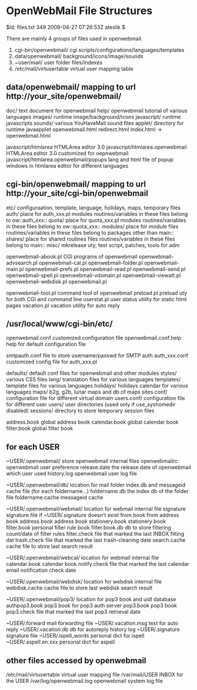 # OpenWebMail File Structures
$Id: files.txt 349 2009-04-27 07:26:53Z ateslik $

There are mainly 4 groups of files used in openwebmail.

1. cgi-bin/openwebmail/         cgi scripts/configurations/languages/templates
2. data/openwebmail/            background/icons/image/sounds
3. ~user/mail/                  user folder files/indexes
4. /etc/mail/virtusertable      virtual user mapping table


data/openwebmail/               mapping to url http://your_site/openwebmail/
------------------------------
doc/                            text document for openwebmail
help/				openwebmail tutorial of various languages
images/                         runtime image/background/icons
javascript/			runtime javascripts
sounds/                         various YouHaveMail sound files
applet/                         directory for runtime javaapplet
openwebmail.html
redirect.html
index.html -> openwebmail.html

javascript/htmlarea			HTMLArea editor 3.0
javascript/htmlarea.openwebmail		HTMLArea editor 3.0 customized for oepnwebmail
javascript/htmlarea.openwebmail/popups	lang and html file of popup windows in
					htmlarea editor for different languages


cgi-bin/openwebmail/            mapping to url http://your_site/cgi-bin/openwebmail
------------------------------
etc/                            configuraation, template, language, holidays, maps, temporary files
auth/				place for auth_xxx.pl modules
				routines/variables in these files belong to ow::auth_xxx::
quota/				place for quota_xxx.pl modules
				routines/variables in these files belong to ow::quota_xxx::
modules/			place for module files
				routines/variables in these files belong to packages other than main::
shares/				place for shared routines files
				routines/variables in these files belong to main::
misc/                           mkrelease uty, test script, patches, tools for adm

openwebmail-abook.pl            CGI programs of openwebmail
openwebmail-advsearch.pl
openwebmail-cal.pl
openwebmail-folder.pl
openwebmail-main.pl
openwebmail-prefs.pl
openwebmail-read.pl
openwebmail-send.pl
openwebmail-spell.pl
openwebmail-vdomain.pl
openwebmail-viewatt.pl
openwebmail-webdisk.pl
openwebmail.pl

openwebmail-tool.pl             command tool of openwebmail
preload.pl                      preload uty for both CGI and command line
userstat.pl			user status utility for static html pages
vacation.pl                     vacation utility for auto reply


/usr/local/www/cgi-bin/etc/
------------------------------
openwebmail.conf                customized configuration file
openwebmail.conf.help           help for default configuration file

smtpauth.conf                   file to store username/passwd for SMTP auth
auth_xxx.conf			customized config file for auth_xxx.pl

defaults/			default conf files for openwebmail and other modules
styles/                         various CSS files
lang/                           translation files for various languages
templates/                      template files for various languages
holidays/                       holidays calendar for various languages
maps/				b2g, g2b, lunar maps and db of maps
sites.conf/                     configuration file for different virtual domain
users.conf/                     configuration file for different user
users/                          user directories (used only if use_syshomedir disabled)
sessions/                       directory to store temporary session files

address.book                    global address book
calendar.book                   global calendar book
filter.book                     global filter book


for each USER
------------------------------
~USER/.openwebmail/             store openwebmail internal files
   openwebmailrc                openwebmail user preference
   release.date                 the release date of openwebmail which user used
   history.log                  openwebmail user log file

~USER/.openwebmail/db/		location for mail folder index db and messageid cache file
   (for each foldername...)
   foldername.db                the index db of the folder file
   foldername.cache             messageid cache

~USER/.openwebmail/webmail/	location for webmail internal file
   signature                    signature file if ~USER/.signature doesn't exist
   from.book                    from address book
   address.book                 address book
   stationery.book              stationery book
   filter.book                  personal filter rule book
   filter.book.db               db to store filtering count/date of filter rules
   filter.check                 file that marked the last INBOX filting dat
   trash.check                  file that marked the last trash-cleaning date
   search.cache                 cache file to store last search result

~USER/.openwebmail/webcal/	location for webmail internal file
   calendar.book                calendar book
   notify.check                 file that marked the last calendar email notification check date

~USER/.openwebmail/webdisk/	location for webdisk internal file
   webdisk.cache                cache file to store last webdisk search result

~USER/.openwebmail/pop3/	location for pop3 book and uidl database
   authpop3.book                pop3 book for pop3 auth server
   pop3.book                    pop3 book
   pop3.check                   file that marked the last pop3 retrieval date

~USER/.forward                  mail forwarding file
~USER/.vacation.msg             text for auto reply
~USER/.vacation.db              db for autoreply history log
~USER/.signature                signature file
~USER/.ispell_words             personal dict for ispell
~USER/.aspell.en.xxx            personal dict for aspell


other files accessed by openwebmail
-----------------------------------
/etc/mail/virtusertable         virtual user mapping file
/var/mail/USER                  INBOX for the USER
/var/log/openwebmail.log        openwebmail system log file
